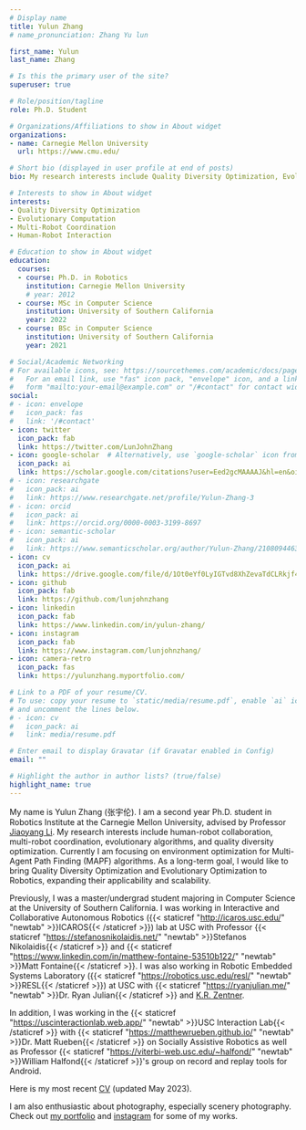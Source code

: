 ```yaml
---
# Display name
title: Yulun Zhang
# name_pronunciation: Zhang Yu lun

first_name: Yulun
last_name: Zhang

# Is this the primary user of the site?
superuser: true

# Role/position/tagline
role: Ph.D. Student

# Organizations/Affiliations to show in About widget
organizations:
- name: Carnegie Mellon University
  url: https://www.cmu.edu/

# Short bio (displayed in user profile at end of posts)
bio: My research interests include Quality Diversity Optimization, Evolutionary Computation, Multi-Robot Coordination, and Human-Robot Interaction.

# Interests to show in About widget
interests:
- Quality Diversity Optimization
- Evolutionary Computation
- Multi-Robot Coordination
- Human-Robot Interaction

# Education to show in About widget
education:
  courses:
  - course: Ph.D. in Robotics
    institution: Carnegie Mellon University
    # year: 2012
  - course: MSc in Computer Science
    institution: University of Southern California
    year: 2022
  - course: BSc in Computer Science
    institution: University of Southern California
    year: 2021

# Social/Academic Networking
# For available icons, see: https://sourcethemes.com/academic/docs/page-builder/#icons
#   For an email link, use "fas" icon pack, "envelope" icon, and a link in the
#   form "mailto:your-email@example.com" or "/#contact" for contact widget.
social:
# - icon: envelope
#   icon_pack: fas
#   link: '/#contact'
- icon: twitter
  icon_pack: fab
  link: https://twitter.com/LunJohnZhang
- icon: google-scholar  # Alternatively, use `google-scholar` icon from `ai` icon pack
  icon_pack: ai
  link: https://scholar.google.com/citations?user=Eed2gcMAAAAJ&hl=en&oi=sra
# - icon: researchgate
#   icon_pack: ai
#   link: https://www.researchgate.net/profile/Yulun-Zhang-3
# - icon: orcid
#   icon_pack: ai
#   link: https://orcid.org/0000-0003-3199-8697
# - icon: semantic-scholar
#   icon_pack: ai
#   link: https://www.semanticscholar.org/author/Yulun-Zhang/2108094463
- icon: cv
  icon_pack: ai
  link: https://drive.google.com/file/d/1Ot0eYf0LyIGTvd8XhZevaTdCLRkjf4fk/view?usp=sharing
- icon: github
  icon_pack: fab
  link: https://github.com/lunjohnzhang
- icon: linkedin
  icon_pack: fab
  link: https://www.linkedin.com/in/yulun-zhang/
- icon: instagram
  icon_pack: fab
  link: https://www.instagram.com/lunjohnzhang/
- icon: camera-retro
  icon_pack: fas
  link: https://yulunzhang.myportfolio.com/

# Link to a PDF of your resume/CV.
# To use: copy your resume to `static/media/resume.pdf`, enable `ai` icons in `params.toml`, 
# and uncomment the lines below.
# - icon: cv
#   icon_pack: ai
#   link: media/resume.pdf

# Enter email to display Gravatar (if Gravatar enabled in Config)
email: ""

# Highlight the author in author lists? (true/false)
highlight_name: true
---
```


My name is Yulun Zhang (张宇伦). I am a second year Ph.D. student in Robotics Institute at the Carnegie Mellon University, advised by Professor [Jiaoyang Li](https://jiaoyangli.me/). My research interests include human-robot collaboration, multi-robot coordination, evolutionary algorithms, and quality diversity optimization. Currently I am focusing on environment optimization for Multi-Agent Path Finding (MAPF) algorithms. As a long-term goal, I would like to bring Quality Diversity Optimization and Evolutionary Optimization to Robotics, expanding their applicability and scalability.

Previously, I was a master/undergrad student majoring in Computer Science at the University of Southern California. I was working in Interactive and Collaborative Autonomous Robotics ({{< staticref "http://icaros.usc.edu/" "newtab" >}}ICAROS{{< /staticref >}}) lab at USC with Professor {{< staticref "https://stefanosnikolaidis.net/" "newtab" >}}Stefanos Nikolaidis{{< /staticref >}} and {{< staticref "https://www.linkedin.com/in/matthew-fontaine-53510b122/" "newtab" >}}Matt Fontaine{{< /staticref >}}. I was also working in Robotic Embedded Systems Laboratory ({{< staticref "https://robotics.usc.edu/resl/" "newtab" >}}RESL{{< /staticref >}}) at USC with {{< staticref "https://ryanjulian.me/" "newtab" >}}Dr. Ryan Julian{{< /staticref >}} and [K.R. Zentner](https://zentner.io/).

In addition, I was working in the {{< staticref "https://uscinteractionlab.web.app/" "newtab" >}}USC Interaction Lab{{< /staticref >}} with {{< staticref "https://matthewrueben.github.io/" "newtab" >}}Dr. Matt Rueben{{< /staticref >}} on Socially Assistive Robotics as well as Professor {{< staticref "https://viterbi-web.usc.edu/~halfond/" "newtab" >}}William Halfond{{< /staticref >}}'s group on record and replay tools for Android.

Here is my most recent [CV](https://drive.google.com/file/d/1Ot0eYf0LyIGTvd8XhZevaTdCLRkjf4fk/view?usp=sharing) (updated May 2023).

I am also enthusiastic about photography, especially scenery photography. Check out [my portfolio](https://yulunzhang.myportfolio.com/) and [instagram](https://www.instagram.com/lunjohnzhang/) for some of my works.
